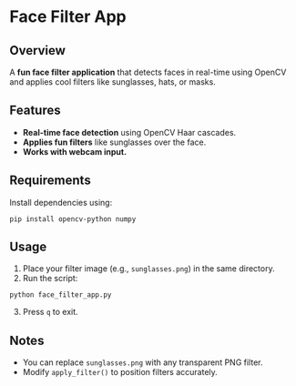 # Face Filter App

## Overview
A **fun face filter application** that detects faces in real-time using OpenCV and applies cool filters like sunglasses, hats, or masks.

## Features
- **Real-time face detection** using OpenCV Haar cascades.
- **Applies fun filters** like sunglasses over the face.
- **Works with webcam input.**

## Requirements
Install dependencies using:
```
pip install opencv-python numpy
```

## Usage
1. Place your filter image (e.g., `sunglasses.png`) in the same directory.
2. Run the script:
```
python face_filter_app.py
```
3. Press `q` to exit.

## Notes
- You can replace `sunglasses.png` with any transparent PNG filter.
- Modify `apply_filter()` to position filters accurately.
